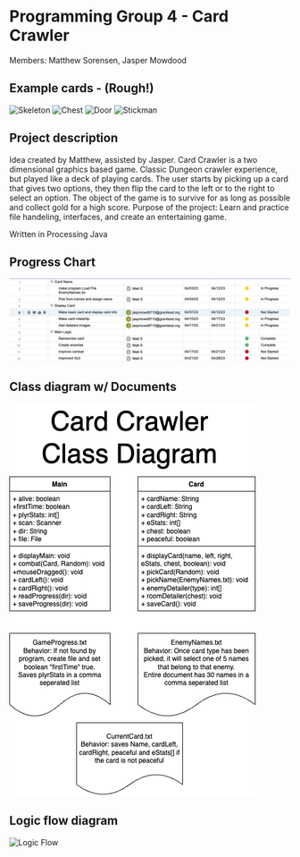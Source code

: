 # Programming Group 4 - Card Crawler

Members: Matthew Sorensen, Jasper Mowdood

## Example cards - (Rough!)

![Skeleton](https://github.com/Who-Am-Idk/SkylineProgramming4/blob/main/image/Screen%20Shot%202023-04-10%20at%208.33.49%20AM.png?raw=true)
![Chest](https://user-images.githubusercontent.com/89168748/230923382-6d6a8659-e3ac-40af-8aca-16f981362181.png)
![Door](https://user-images.githubusercontent.com/89168748/230923428-28e5e912-4400-4ca4-acee-c73762e1b962.png)
![Stickman](https://user-images.githubusercontent.com/89168748/230923459-64b56374-e531-44f6-9fe7-b1e44152d81a.png)



## Project description

Idea created by Matthew, assisted by Jasper.
Card Crawler is a two dimensional graphics based game. Classic Dungeon crawler experience, but played like a deck of playing cards. The user starts by picking up a card that gives two options, they then flip the card to the left or to the right to select an option. The object of the game is to survive for as long as possible and collect gold for a high score. Purpose of the project: Learn and practice file handeling, interfaces, and create an entertaining game.

Written in Processing Java

## Progress Chart

![Gantt Chart](https://github.com/MarsMatthew/SkylineProgramming4/blob/main/image/GanttChart.png?raw=true)

## Class diagram w/ Documents

![Class Diagram](https://github.com/MarsMatthew/SkylineProgramming4/blob/main/image/CardCrawlerClass.drawio.png?raw=true)

## Logic flow diagram 

![Logic Flow](https://github.com/MarsMatthew/SkylineProgramming5/blob/main/image/CardCrawlerUML.drawio.png?raw=true)

